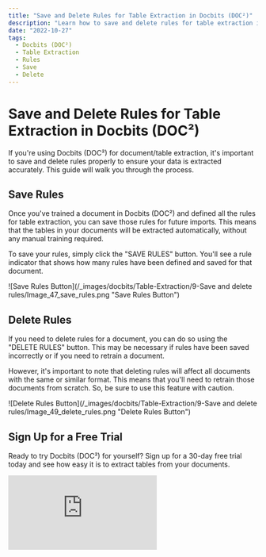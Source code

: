 ```yaml
---
title: "Save and Delete Rules for Table Extraction in Docbits (DOC²)"
description: "Learn how to save and delete rules for table extraction in Docbits (DOC²). This important documentation will guide you through the process to ensure you don't lose any valuable data."
date: "2022-10-27"
tags:
  - Docbits (DOC²)
  - Table Extraction
  - Rules
  - Save
  - Delete
---
```


# Save and Delete Rules for Table Extraction in Docbits (DOC²)

If you're using Docbits (DOC²) for document/table extraction, it's important to save and delete rules properly to ensure your data is extracted accurately. This guide will walk you through the process.

## Save Rules

Once you've trained a document in Docbits (DOC²) and defined all the rules for table extraction, you can save those rules for future imports. This means that the tables in your documents will be extracted automatically, without any manual training required.

To save your rules, simply click the "SAVE RULES" button. You'll see a rule indicator that shows how many rules have been defined and saved for that document.

![Save Rules Button](/_images/docbits/Table-Extraction/9-Save and delete rules/Image_47_save_rules.png "Save Rules Button")

## Delete Rules

If you need to delete rules for a document, you can do so using the "DELETE RULES" button. This may be necessary if rules have been saved incorrectly or if you need to retrain a document.

However, it's important to note that deleting rules will affect all documents with the same or similar format. This means that you'll need to retrain those documents from scratch. So, be sure to use this feature with caution.

![Delete Rules Button](/_images/docbits/Table-Extraction/9-Save and delete rules/Image_49_delete_rules.png "Delete Rules Button")

## Sign Up for a Free Trial

Ready to try Docbits (DOC²) for yourself? Sign up for a 30-day free trial today and see how easy it is to extract tables from your documents.

<div class='video-container'>
  <iframe src="https://www.youtube.com/embed/VIDEO_ID_HERE" frameborder="0" allowfullscreen></iframe>
</div>
